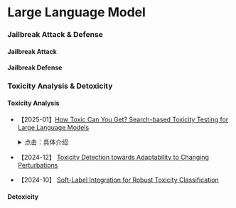 # Large Language Model
### Jailbreak Attack & Defense
#### Jailbreak Attack


#### Jailbreak Defense



### Toxicity Analysis & Detoxicity
#### Toxicity Analysis
- 【2025-01】[How Toxic Can You Get? Search-based Toxicity Testing for Large Language Models](https://arxiv.org/abs/2501.01741)
  <details>
    
    <summary>点击：具体介绍</summary>
    
    > - **Info**: arXiv:2501.01741 (cs)
    > - **Authors**:
    > - **Institutions**:
    > - **Content**:
  

- 【2024-12】 [Toxicity Detection towards Adaptability to Changing Perturbations](https://arxiv.org/abs/2412.15267)

- 【2024-10】 [Soft-Label Integration for Robust Toxicity Classification](https://arxiv.org/abs/2410.14894)


#### Detoxicity
